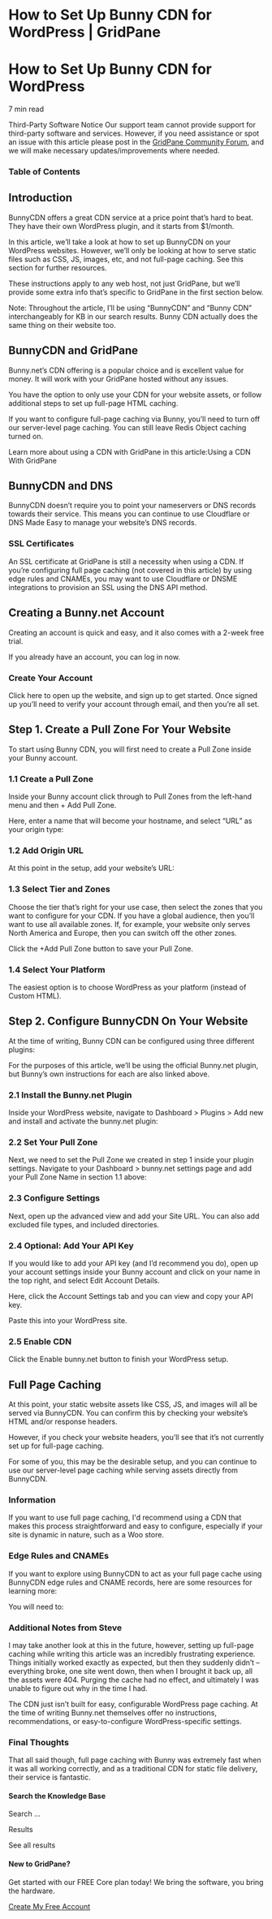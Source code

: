 # How to Set Up Bunny CDN for WordPress | GridPane

# How to Set Up Bunny CDN for WordPress

 

7 min read 

Third-Party Software Notice
Our support team cannot provide support for third-party software and services. However, if you need assistance or spot an issue with this article please post in the [GridPane Community Forum](https://community.gridpane.com/), and we will make necessary updates/improvements where needed.

### Table of Contents

 

## Introduction

BunnyCDN offers a great CDN service at a price point that’s hard to beat. They have their own WordPress plugin, and it starts from $1/month.

In this article, we’ll take a look at how to set up BunnyCDN on your WordPress websites. However, we’ll only be looking at how to serve static files such as CSS, JS, images, etc, and not full-page caching. See this section for further resources.

These instructions apply to any web host, not just GridPane, but we’ll provide some extra info that’s specific to GridPane in the first section below.

Note: Throughout the article, I’ll be using “BunnyCDN” and “Bunny CDN” interchangeably for KB in our search results. Bunny CDN actually does the same thing on their website too.

 

## BunnyCDN and GridPane

Bunny.net’s CDN offering is a popular choice and is excellent value for money. It will work with your GridPane hosted without any issues.

You have the option to only use your CDN for your website assets, or follow additional steps to set up full-page HTML caching.

If you want to configure full-page caching via Bunny, you’ll need to turn off our server-level page caching. You can still leave Redis Object caching turned on.

Learn more about using a CDN with GridPane in this article:Using a CDN With GridPane

 

## BunnyCDN and DNS

BunnyCDN doesn’t require you to point your nameservers or DNS records towards their service. This means you can continue to use Cloudflare or DNS Made Easy to manage your website’s DNS records.

### SSL Certificates

An SSL certificate at GridPane is still a necessity when using a CDN. If you’re configuring full page caching (not covered in this article) by using edge rules and CNAMEs, you may want to use Cloudflare or DNSME integrations to provision an SSL using the DNS API method.

 

## Creating a Bunny.net Account

Creating an account is quick and easy, and it also comes with a 2-week free trial.

If you already have an account, you can log in now.

### Create Your Account

Click here to open up the website, and sign up to get started. Once signed up you’ll need to verify your account through email, and then you’re all set.

 

## Step 1. Create a Pull Zone For Your Website

To start using Bunny CDN, you will first need to create a Pull Zone inside your Bunny account.

### 1.1 Create a Pull Zone

Inside your Bunny account click through to Pull Zones from the left-hand menu and then + Add Pull Zone.

Here, enter a name that will become your hostname, and select “URL” as your origin type:

### 1.2 Add Origin URL

At this point in the setup, add your website’s URL:

### 1.3 Select Tier and Zones

Choose the tier that’s right for your use case, then select the zones that you want to configure for your CDN. If you have a global audience, then you’ll want to use all available zones. If, for example, your website only serves North America and Europe, then you can switch off the other zones.

Click the +Add Pull Zone button to save your Pull Zone.

### 1.4 Select Your Platform

The easiest option is to choose WordPress as your platform (instead of Custom HTML).

 

## Step 2. Configure BunnyCDN On Your Website

At the time of writing, Bunny CDN can be configured using three different plugins:

For the purposes of this article, we’ll be using the official Bunny.net plugin, but Bunny’s own instructions for each are also linked above.

### 2.1 Install the Bunny.net Plugin

Inside your WordPress website, navigate to Dashboard > Plugins > Add new and install and activate the bunny.net plugin:

### 2.2 Set Your Pull Zone

Next, we need to set the Pull Zone we created in step 1 inside your plugin settings. Navigate to your Dashboard > bunny.net settings page and add your Pull Zone Name in section 1.1 above:

### 2.3 Configure Settings

Next, open up the advanced view and add your Site URL. You can also add excluded file types, and included directories.

### 2.4 Optional: Add Your API Key

If you would like to add your API key (and I’d recommend you do), open up your account settings inside your Bunny account and click on your name in the top right, and select Edit Account Details.

Here, click the Account Settings tab and you can view and copy your API key.

Paste this into your WordPress site.

### 2.5 Enable CDN

Click the Enable bunny.net button to finish your WordPress setup.

 

## Full Page Caching

At this point, your static website assets like CSS, JS, and images will all be served via BunnyCDN. You can confirm this by checking your website’s HTML and/or response headers.

However, if you check your website headers, you’ll see that it’s not currently set up for full-page caching.

For some of you, this may be the desirable setup, and you can continue to use our server-level page caching while serving assets directly from BunnyCDN.

 

 

### Information

If you want to use full page caching, I'd recommend using a CDN that makes this process straightforward and easy to configure, especially if your site is dynamic in nature, such as a Woo store.

### Edge Rules and CNAMEs

If you want to explore using BunnyCDN to act as your full page cache using BunnyCDN edge rules and CNAME records, here are some resources for learning more:

You will need to:

### Additional Notes from Steve

I may take another look at this in the future, however, setting up full-page caching while writing this article was an incredibly frustrating experience. Things initially worked exactly as expected, but then they suddenly didn’t – everything broke, one site went down, then when I brought it back up, all the assets were 404. Purging the cache had no effect, and ultimately I was unable to figure out why in the time I had.

The CDN just isn’t built for easy, configurable WordPress page caching. At the time of writing Bunny.net themselves offer no instructions, recommendations, or easy-to-configure WordPress-specific settings.

### Final Thoughts

That all said though, full page caching with Bunny was extremely fast when it was all working correctly, and as a traditional CDN for static file delivery, their service is fantastic.

 

 

#### Search the Knowledge Base

Search ...

 Results

See all results

#### New to GridPane?

Get started with our FREE Core plan today! We bring the software, you bring the hardware.

[Create My Free Account](https://gridpane.com/checkout/?plan=core)

